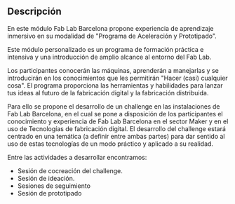 
## Descripción

En este módulo Fab Lab Barcelona propone experiencia de aprendizaje inmersivo en su modalidad de "Programa de Aceleración y Prototipado".

Este módulo personalizado es un programa de formación práctica e intensiva y una introducción de amplio alcance al entorno del Fab Lab.

Los participantes conocerán las máquinas, aprenderán a manejarlas y se introducirán en los conocimientos que les permitirán "Hacer (casi) cualquier cosa". El programa proporciona las herramientas y habilidades para lanzar tus ideas al futuro de la fabricación digital y la fabricación distribuida.

Para ello se propone el desarrollo de un challenge en las instalaciones de Fab Lab Barcelona, en el cual se pone a disposición de los participantes el conocimiento y experiencia de Fab Lab Barcelona en el sector Maker y en el uso de Tecnologías de fabricación digital. El desarrollo del challenge estará centrado en una temática (a definir entre ambas partes) para dar sentido al uso de estas tecnologías de un modo práctico y aplicado a su realidad.

Entre las actividades a desarrollar encontramos:

- Sesión de cocreación del challenge.
- Sesión de ideación.
- Sesiones de seguimiento
- Sesión de prototipado
